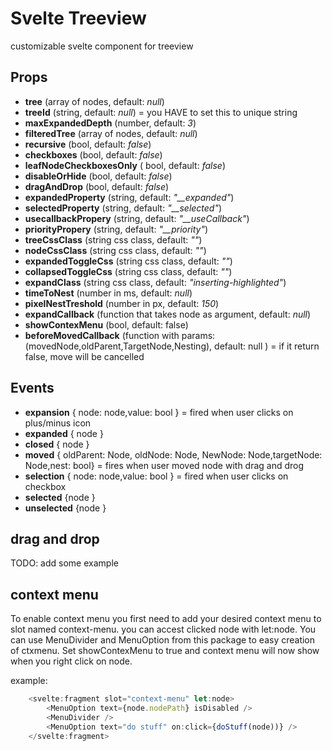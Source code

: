 # Svelte Treeview

customizable svelte component for treeview

## Props

 - **tree** (array of nodes, default: *null*)
 - **treeId** (string, default: *null*) = you HAVE to set this to unique string
 - **maxExpandedDepth** (number, default: *3*)
 - **filteredTree** (array of nodes, default: *null*)
 - **recursive** (bool, default: *false*)
 - **checkboxes** (bool, default: *false*)
 - **leafNodeCheckboxesOnly** ( bool, default: *false*)
 - **disableOrHide** (bool, default: *false*)
 - **dragAndDrop** (bool, default: *false*)
 - **expandedProperty** (string, default: *"__expanded"*)
 - **selectedProperty** (string, default: *"__selected"*)
 - **usecallbackPropery** (string, default: *"__useCallback"*)
 - **priorityPropery** (string, default: *"__priority"*)
 - **treeCssClass** (string css class, default: *""*)
 - **nodeCssClass** (string css class, default: *""*)
 - **expandedToggleCss** (string css class, default: *""*)
 - **collapsedToggleCss** (string css class, default: *""*)
 - **expandClass** (string css class, default: *"inserting-highlighted"*)
 - **timeToNest** (number in ms, default: *null*)
 - **pixelNestTreshold** (number in px, default: *150*)
 - **expandCallback** (function that takes node as argument, default: *null*)
 - **showContexMenu** (bool, default: false)
 - **beforeMovedCallback** (function with params: (movedNode,oldParent,TargetNode,Nesting), default: null ) = if it return false, move will be cancelled

## Events
- **expansion** { node: node,value: bool } = fired when user clicks on plus/minus icon
- **expanded** { node }
- **closed** { node }
- **moved**  { oldParent: Node, oldNode: Node, NewNode: Node,targetNode: Node,nest: bool} = fires when user moved node with drag and drog 
- **selection** { node: node,value: bool }  = fired when user clicks on checkbox
- **selected** {node }
- **unselected** {node }

## drag and drop
TODO: add some example 

## context menu

To enable context menu you first need to add your desired context menu to slot named context-menu. you can accest clicked node with let:node. You can use MenuDivider and MenuOption from this package to easy creation of ctxmenu. Set showContexMenu to true and context menu will now show when you right click on node.

example:
```js
	<svelte:fragment slot="context-menu" let:node>
		<MenuOption text={node.nodePath} isDisabled />
		<MenuDivider />
		<MenuOption text="do stuff" on:click={doStuff(node))} />
	</svelte:fragment>

```

